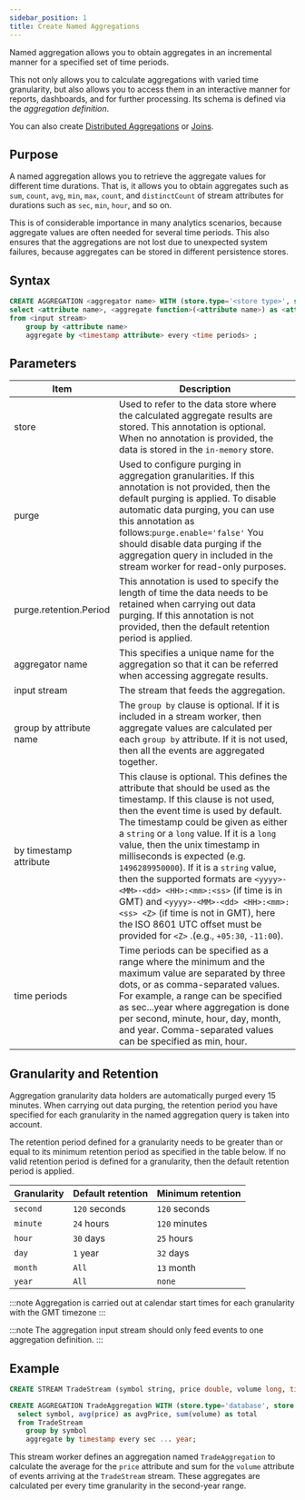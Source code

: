 ```yaml
---
sidebar_position: 1
title: Create Named Aggregations
---
```


Named aggregation allows you to obtain aggregates in an incremental manner for a specified set of time periods.

This not only allows you to calculate aggregations with varied time granularity, but also allows you to access them in an interactive  manner for reports, dashboards, and for further processing. Its schema is defined via the _aggregation definition_.

You can also create [Distributed Aggregations](distributed-aggregations.md) or [Joins](join-aggregations.md).

## Purpose

A named aggregation allows you to retrieve the aggregate values for different time durations.
That is, it allows you to obtain aggregates such as `sum`, `count`, `avg`, `min`, `max`, `count`, and `distinctCount`
of stream attributes for durations such as `sec`, `min`, `hour`, and so on.

This is of considerable importance in many analytics scenarios, because aggregate values are often needed for several time periods.
This also ensures that the aggregations are not lost due to unexpected system failures, because aggregates can be stored in different persistence stores.

## Syntax

```sql
CREATE AGGREGATION <aggregator name> WITH (store.type='<store type>', store.replication.type='<global or local'>, purge.enable='<true or false>', purge.interval='<purging interval>', purge.retention.period='<retention period>')
select <attribute name>, <aggregate function>(<attribute name>) as <attribute name>, ...
from <input stream>
    group by <attribute name>
    aggregate by <timestamp attribute> every <time periods> ;
```

## Parameters

| Item    | Description |
|---------------|---------|
| store                      | Used to refer to the data store where the calculated aggregate results are stored. This annotation is optional. When no annotation is provided, the data is stored in the `in-memory` store. |
| purge                      | Used to configure purging in aggregation granularities. If this annotation is not provided, then the default purging is applied. To disable automatic data purging, you can use this annotation as follows:`purge.enable='false'` You should disable data purging if the aggregation query in included in the stream worker for read-only purposes. |
| purge.retention.Period            | This annotation is used to specify the length of time the data needs to be retained when carrying out data purging. If this annotation is not provided, then the default retention period is applied. |
| aggregator name         | This specifies a unique name for the aggregation so that it can be referred when accessing aggregate results. |
| input stream             | The stream that feeds the aggregation.   |
| group by attribute name   | The `group by` clause is optional. If it is included in a stream worker, then aggregate values  are calculated per each `group by` attribute. If it is not used, then all the events are aggregated together. |
| by timestamp attribute    | This clause is optional. This defines the attribute that should be used as the timestamp. If this clause is not used, then the event time is used by default. The timestamp could be given as either a `string` or a `long` value. If it is a `long` value, then the unix timestamp in milliseconds is expected (e.g. `1496289950000`). If it is a `string` value, then the supported formats are `<yyyy>-<MM>-<dd> <HH>:<mm>:<ss>` (if time is in GMT) and  `<yyyy>-<MM>-<dd> <HH>:<mm>:<ss> <Z>` (if time is not in GMT), here the ISO 8601 UTC offset must be provided for `<Z>` .(e.g., `+05:30`, `-11:00`).
| time periods            | Time periods can be specified as a range where the minimum and the maximum value are separated by three dots, or as comma-separated values. For example, a range can be specified as sec...year where aggregation is done per second, minute, hour, day, month, and year. Comma-separated values can be specified as min, hour.

## Granularity and Retention

Aggregation granularity data holders are automatically purged every 15 minutes. When carrying out data purging, the retention period you have specified for each granularity in the named aggregation query is taken into account.

The retention period defined for a granularity needs to be greater than or equal to its minimum retention period as specified in the table below. If no valid retention period is defined for a granularity, then the default retention period is applied.

|Granularity           |Default retention      |Minimum retention
---------------        |--------------         |------------------  
|`second`              |`120` seconds          |`120` seconds
|`minute`              |`24`  hours            |`120` minutes
|`hour`                |`30`  days             |`25`  hours
|`day`                 |`1`   year             |`32`  days
|`month`               |`All`                  |`13`  month
|`year`                |`All`                  |`none`

:::note
Aggregation is carried out at calendar start times for each granularity with the GMT timezone
:::

:::note
The aggregation input stream should only feed events to one aggregation definition.
:::

## Example

```sql
CREATE STREAM TradeStream (symbol string, price double, volume long, timestamp long);

CREATE AGGREGATION TradeAggregation WITH (store.type='database', store.replication.type='global', purge.enable='true', purge.interval='10 sec', purge.retentionPeriod.sec='120 sec', purge.retentionPeriod.min='24 hours', purge.retentionPeriod.hours='30 days', purge.retentionPeriod.days='1 year', purge.retentionPeriod.months='all', purge.retentionPeriod.years='all')
  select symbol, avg(price) as avgPrice, sum(volume) as total
  from TradeStream
    group by symbol
    aggregate by timestamp every sec ... year;
```

This stream worker defines an aggregation named `TradeAggregation` to calculate the average for the `price` attribute and sum for the `volume` attribute of events arriving at the `TradeStream` stream. These aggregates are calculated per every time granularity in the second-year range.
